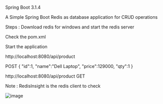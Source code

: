 Spring Boot 3.1.4

A Simple Spring Boot Redis as database application for CRUD operations

Steps : Download redis for windows and start the redis server

Check the pom.xml

Start the application

http://localhost:8080/api/product

POST
{
  "id":1, 
"name":"Dell Laptop",
"price":129000,
"qty":1
}

http://localhost:8080/api/product
GET

Note : RedisInsight is the redis client to check 


![image](https://github.com/srss-pocs/springboot-redisdb/assets/145287517/344e6c5f-884c-45f1-ac0f-f1332f309a0e)
